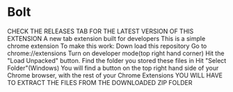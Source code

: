 # Bolt
CHECK THE RELEASES TAB FOR THE LATEST VERSION OF THIS EXTENSION
A new tab extension built for developers
This is a simple chrome extension
To make this work:
Down load this repository
Go to chrome://extensions
Turn on developer mode(top right hand corner)
Hit the "Load Unpacked" button. 
Find the folder you stored these files in
Hit "Select Folder"(Windows) 
You will find a button on the top right hand side of your Chrome browser, with the rest of your Chrome Extensions
YOU WILL HAVE TO EXTRACT THE FILES FROM THE DOWNLOADED ZIP FOLDER

